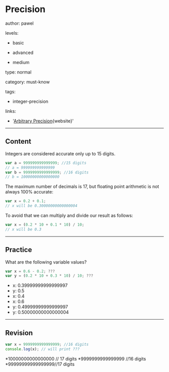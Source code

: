 # Precision
author: pawel

levels:

  - basic

  - advanced

  - medium

type: normal

category: must-know

tags:

  - integer-precision

links:

  - '[Arbitrary Precision](http://0.30000000000000004.com/){website}'

---
## Content

Integers are considered accurate only up to 15 digits.

```javascript
var a = 999999999999999; //15 digits
// a = 999999999999999
var b = 9999999999999999; //16 digits 
// b = 10000000000000000
```
The maximum number of decimals is 17, but floating point arithmetic is not always 100% accurate:

```javascript
var x = 0.2 + 0.1;         
// x will be 0.30000000000000004
```

To avoid that we can multiply and divide our result as follows:

```javascript
var x = (0.2 * 10 + 0.1 * 10) / 10;
// x will be 0.3
```

---
## Practice

What are the following variable values? 

```javascript
var x = 0.6 - 0.2; ???
var y = (0.2 * 10 + 0.3 * 10) / 10; ???
```

* x: 0.39999999999999997
* y: 0.5
* x: 0.4
* x: 0.6
* y: 0.49999999999999997
* y: 0.50000000000000004

---
## Revision

```javascript
var x = 9999999999999999; //16 digits
console.log(x); // will print ???
```  
*10000000000000000 // 17 digits
*9999999999999999 //16 digits
*99999999999999999//17 digits